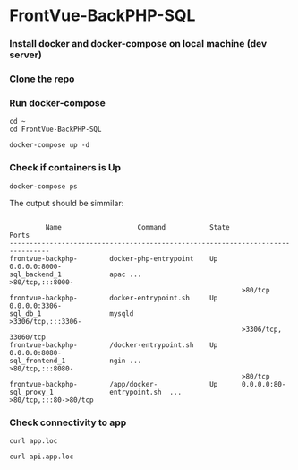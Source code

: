 # FrontVue-BackPHP-SQL
### Install docker and docker-compose on local machine (dev server)
### Clone the repo
### Run docker-compose
```
cd ~
cd FrontVue-BackPHP-SQL
```
```
docker-compose up -d
```
### Check if containers is Up
```
docker-compose ps
```
The output should be simmilar:
```

         Name                   Command           State           Ports
--------------------------------------------------------------------------------
frontvue-backphp-        docker-php-entrypoint    Up      0.0.0.0:8000-
sql_backend_1            apac ...                         >80/tcp,:::8000-
                                                          >80/tcp
frontvue-backphp-        docker-entrypoint.sh     Up      0.0.0.0:3306-
sql_db_1                 mysqld                           >3306/tcp,:::3306-
                                                          >3306/tcp, 33060/tcp
frontvue-backphp-        /docker-entrypoint.sh    Up      0.0.0.0:8080-
sql_frontend_1           ngin ...                         >80/tcp,:::8080-
                                                          >80/tcp
frontvue-backphp-        /app/docker-             Up      0.0.0.0:80-
sql_proxy_1              entrypoint.sh  ...               >80/tcp,:::80->80/tcp
```
### Check connectivity to app
```
curl app.loc
```
```
curl api.app.loc
```
